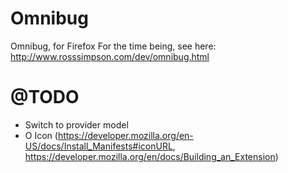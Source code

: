 Omnibug
=======

Omnibug, for Firefox
For the time being, see here: http://www.rosssimpson.com/dev/omnibug.html

# @TODO

* Switch to provider model
* O Icon (https://developer.mozilla.org/en-US/docs/Install_Manifests#iconURL, https://developer.mozilla.org/en/docs/Building_an_Extension)

